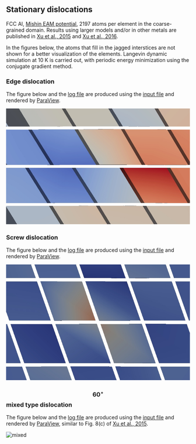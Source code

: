 ## Stationary dislocations

FCC Al, [Mishin EAM potential](http://dx.doi.org/10.1103/PhysRevB.59.3393), 2197 atoms per element in the coarse-grained domain. Results using larger models and/or in other metals are published in [Xu et al., 2015](http://dx.doi.org/10.1016/j.ijplas.2015.05.007) and [Xu et al., 2016](http://dx.doi.org/10.1016/j.jmps.2016.08.002).

In the figures below, the atoms that fill in the jagged interstices are not shown for a better visualization of the elements. Langevin dynamic simulation at 10 K is carried out, with periodic energy minimization using the conjugate gradient method.

### Edge dislocation

The figure below and the <a href="edge.log" target="_blank">log file</a> are produced using the <a href="edge.in" target="_blank">input file</a> and rendered by [ParaView](../../chapter6/paraview.md).

![edge](edge.jpg)

### Screw dislocation

The figure below and the <a href="screw.log" target="_blank">log file</a> are produced using the <a href="screw.in" target="_blank">input file</a> and rendered by [ParaView](../../chapter6/paraview.md).

![screw](screw.jpg)

### $$60^\circ$$ mixed type dislocation

The figure below and the <a href="mixed.log" target="_blank">log file</a> are produced using the <a href="mixed.in" target="_blank">input file</a> and rendered by [ParaView](../../chapter6/paraview.md), similar to Fig. 8(c) of [Xu et al., 2015](http://dx.doi.org/10.1016/j.ijplas.2015.05.007).

![mixed](mixed.jpg)